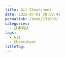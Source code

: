 ```yaml
---
title: Git Cheatsheet
date: 2022-07-01 08:50:41
permalink: /book/2310b3/
categories: 
  - 技术科技
tags: 
  - Git
  - Cheatsheet
titleTag: 
---
```



<!-- more -->

<BookShelf
title="Git Cheatsheet"
intro="GIT CHEAT SHEET"
:tags="['git', 'cheatsheet']"
lang="英文"
:pages="2"
link="https://www.aliyundrive.com/s/AjBUjqajdrH"
/>
